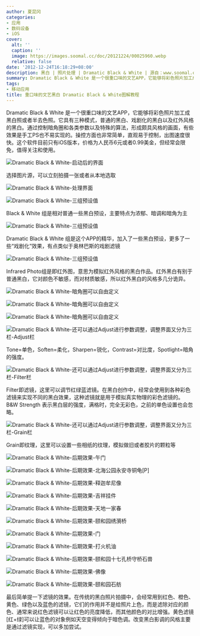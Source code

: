 ```yaml
---
author: 夏昆冈
categories:
- 应用
- 数码设备
- iOS
cover:
  alt: ''
  caption: ''
  image: https://images.soomal.cc/doc/20121224/00025960.webp
  relative: false
date: '2012-12-24T16:18:29+08:00'
description: 黑白 | 照片处理 | Dramatic Black & White | 源自：www.soomal.com | 版权：原创 |  平均/总评分：09.00/9
summary: Dramatic Black & White 是一个很重口味的文艺APP，它能够将彩色照片加工成黑白照或者半去色照。它具有三种模式，普通的黑白、戏剧化的黑白以及红外风格的黑白。通过控制暗角圈和各类参数以及特殊的算法，形成颇具风格的画面，有些效果是手工PS也不易实现的。操控方面也非常简单，直观易于控制，出图速度很快。
tags:
- 移动应用
title: 重口味的文艺黑白 Dramatic Black & White图解教程
---
```


Dramatic Black & White 是一个很重口味的文艺APP，它能够将彩色照片加工成黑白照或者半去色照。它具有三种模式，普通的黑白、戏剧化的黑白以及红外风格的黑白。通过控制暗角圈和各类参数以及特殊的算法，形成颇具风格的画面，有些效果是手工PS也不易实现的。操控方面也非常简单，直观易于控制，出图速度很快。这个软件目前只有iOS版本，价格为人民币6元或者0.99美金，但经常会限免，值得关注和使用。

![Dramatic Black & White-启动后的界面](https://images.soomal.cc/doc/20121224/00025946.webp)

选择图片源，可以立刻拍摄一张或者从本地选取


![Dramatic Black & White-处理界面](https://images.soomal.cc/doc/20121224/00025950.webp)




![Dramatic Black & White-三组预设值](https://images.soomal.cc/doc/20121224/00025947.webp)

Black & White 组是相对普通一些黑白预设，主要特点为浓郁、暗调和暗角为主


![Dramatic Black & White-三组预设值](https://images.soomal.cc/doc/20121224/00025948.webp)

Dramatic Black & White 组是这个APP的精华，加入了一些黑白预设，更多了一些“戏剧化”效果，有点类似于奥林巴斯的戏剧滤镜


![Dramatic Black & White-三组预设值](https://images.soomal.cc/doc/20121224/00025949.webp)

Infrared Photo组是即红外图，意思为模拟红外风格的黑白作品。红外黑白有别于普通黑白，它对颜色不敏感，而对材质敏感，所以红外黑白的风格多几分诡异。


![Dramatic Black & White-暗角圈可以自由定义](https://images.soomal.cc/doc/20121224/00025951.webp)




![Dramatic Black & White-暗角圈可以自由定义](https://images.soomal.cc/doc/20121224/00025952.webp)




![Dramatic Black & White-暗角圈可以自由定义](https://images.soomal.cc/doc/20121224/00025953.webp)




![Dramatic Black & White-还可以通过Adjust进行参数调整，调整界面又分为三栏-Adjust栏](https://images.soomal.cc/doc/20121224/00025954.webp)

Tone=单色，Soften=柔化，Sharpen=锐化，Contrast=对比度，Spotlight=暗角的强度。


![Dramatic Black & White-还可以通过Adjust进行参数调整，调整界面又分为三栏-Filter栏](https://images.soomal.cc/doc/20121224/00025955.webp)

Filter即滤镜，这里可以调节红绿蓝滤镜。在黑白创作中，经常会使用到各种彩色滤镜来实现不同的黑白效果，这种滤镜就是用于模拟真实物理的彩色滤镜的。B&W Strength 表示黑白层的强度，满格时，完全无彩色，之前的单色设置也会忽略。


![Dramatic Black & White-还可以通过Adjust进行参数调整，调整界面又分为三栏-Grain栏](https://images.soomal.cc/doc/20121224/00025956.webp)

Grain即纹理，这里可以设置一些相纸的纹理，模拟做旧或者胶片的颗粒等


![Dramatic Black & White-后期效果-午门](https://images.soomal.cc/doc/20121224/00025957.webp)




![Dramatic Black & White-后期效果-北海公园永安寺铜龟[P]](https://images.soomal.cc/doc/20121224/00025958.webp)




![Dramatic Black & White-后期效果-释迦牟尼像](https://images.soomal.cc/doc/20121224/00025959.webp)




![Dramatic Black & White-后期效果-吉祥挂件](https://images.soomal.cc/doc/20121224/00025960.webp)




![Dramatic Black & White-后期效果-天地一家春](https://images.soomal.cc/doc/20121224/00025961.webp)




![Dramatic Black & White-后期效果-颐和园绣漪桥](https://images.soomal.cc/doc/20121224/00025962.webp)




![Dramatic Black & White-后期效果-门](https://images.soomal.cc/doc/20121224/00025963.webp)




![Dramatic Black & White-后期效果-打火机油](https://images.soomal.cc/doc/20121224/00025964.webp)




![Dramatic Black & White-后期效果-颐和园十七孔桥守桥石兽](https://images.soomal.cc/doc/20121224/00025965.webp)




![Dramatic Black & White-后期效果-佛像](https://images.soomal.cc/doc/20121224/00025966.webp)




![Dramatic Black & White-后期效果-颐和园石舫](https://images.soomal.cc/doc/20121224/00025967.webp)




最后简单提一下滤镜的效果。在传统的黑白照片拍摄中，会经常用到红色、橙色、黄色、绿色以及蓝色的滤镜，它们的作用并不是给照片上色，而是滤除对应的颜色、通常来说红色滤镜可以让红色的亮度降低，而其他颜色的对比增强。黄色滤镜[红+绿]可以让蓝色的对象例如天空变得倾向于暗色调。改变黑白影调的风格主要是通过滤镜实现，可以多加尝试。